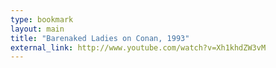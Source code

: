 ```yaml
---
type: bookmark
layout: main
title: "Barenaked Ladies on Conan, 1993"
external_link: http://www.youtube.com/watch?v=Xh1khdZW3vM
---
```




